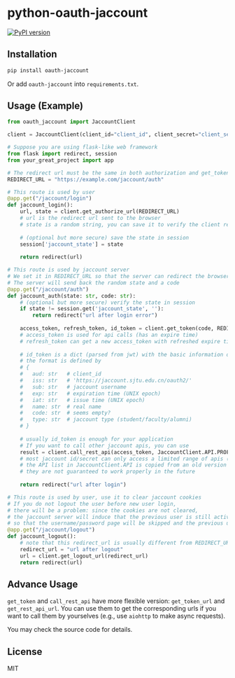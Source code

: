 # python-oauth-jaccount

[![PyPI version](https://badge.fury.io/py/oauth-jaccount.svg)](https://badge.fury.io/py/oauth-jaccount)

## Installation

```bash
pip install oauth-jaccount
```

Or add `oauth-jaccount` into `requirements.txt`.

## Usage (Example)

```python
from oauth_jaccount import JaccountClient

client = JaccountClient(client_id="client_id", client_secret="client_secret")

# Suppose you are using flask-like web framework
from flask import redirect, session
from your_great_project import app

# The redirect url must be the same in both authorization and get_token!
REDIRECT_URL = "https://example.com/jaccount/auth"

# This route is used by user
@app.get("/jaccount/login")
def jaccount_login():
    url, state = client.get_authorize_url(REDIRECT_URL)
    # url is the redirect url sent to the browser
    # state is a random string, you can save it to verify the client request
    
    # (optional but more secure) save the state in session
    session['jaccount_state'] = state
    
    return redirect(url)

# This route is used by jaccount server 
# We set it in REDIRECT_URL so that the server can redirect the browser to it 
# The server will send back the random state and a code
@app.get("/jaccount/auth")
def jaccount_auth(state: str, code: str):
    # (optional but more secure) verify the state in session
    if state != session.get('jaccount_state', ''):
        return redirect("url after login error")
        
    access_token, refresh_token, id_token = client.get_token(code, REDIRECT_URL)
    # access_token is used for api calls (has an expire time)
    # refresh_token can get a new access_token with refreshed expire time
    
    # id_token is a dict (parsed from jwt) with the basic information of a user
    # the format is defined by
    # {
    #   aud: str   # client_id
    #   iss: str   # 'https://jaccount.sjtu.edu.cn/oauth2/'
    #   sub: str   # jaccount username
    #   exp: str   # expiration time (UNIX epoch)
    #   iat: str   # issue time (UNIX epoch)
    #   name: str  # real name
    #   code: str  # seems empty?
    #   type: str  # jaccount type (student/faculty/alumni)
    # }
    
    # usually id_token is enough for your application
    # If you want to call other jaccount apis, you can use
    result = client.call_rest_api(access_token, JaccountClient.API.PROFILE)
    # most jaccount id/secret can only access a limited range of apis (e.g., API.PROFILE)
    # the API list in JaccountClient.API is copied from an old version of jaccount documentation
    # they are not guaranteed to work properly in the future
    
    return redirect("url after login")

# This route is used by user, use it to clear jaccount cookies
# If you do not logout the user before new user login,
# there will be a problem: since the cookies are not cleared, 
# the jaccount server will induce that the previous user is still active,
# so that the username/password page will be skipped and the previous user logins directly
@app.get("/jaccount/logout")
def jaccount_logout():
    # note that this redirect_url is usually different from REDIRECT_URL
    redirect_url = "url after logout"
    url = client.get_logout_url(redirect_url)
    return redirect(url)

```

## Advance Usage

`get_token` and `call_rest_api` have more flexible version: `get_token_url` and `get_rest_api_url`. You can use them to get the corresponding urls if you want to call them by yourselves (e.g., use `aiohttp` to make async requests).

You may check the source code for details.


## License

MIT
